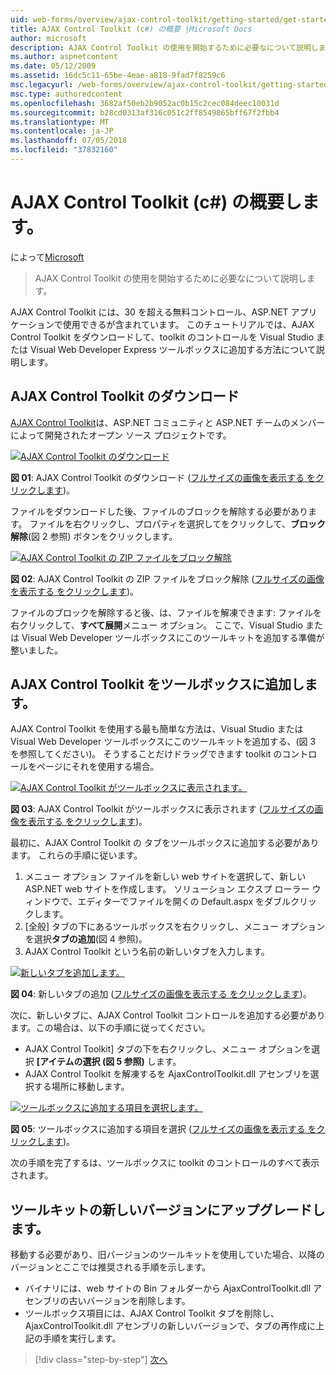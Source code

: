 ```yaml
---
uid: web-forms/overview/ajax-control-toolkit/getting-started/get-started-with-the-ajax-control-toolkit-cs
title: AJAX Control Toolkit (c#) の概要 |Microsoft Docs
author: microsoft
description: AJAX Control Toolkit の使用を開始するために必要なについて説明します。
ms.author: aspnetcontent
ms.date: 05/12/2009
ms.assetid: 16dc5c11-65be-4eae-a818-9fad7f8259c6
msc.legacyurl: /web-forms/overview/ajax-control-toolkit/getting-started/get-started-with-the-ajax-control-toolkit-cs
msc.type: authoredcontent
ms.openlocfilehash: 3682af50eb2b9052ac0b15c2cec084deec10031d
ms.sourcegitcommit: b28cd0313af316c051c2ff8549865bff67f2fbb4
ms.translationtype: MT
ms.contentlocale: ja-JP
ms.lasthandoff: 07/05/2018
ms.locfileid: "37832160"
---
```

<a name="get-started-with-the-ajax-control-toolkit-c"></a>AJAX Control Toolkit (c#) の概要します。
====================
によって[Microsoft](https://github.com/microsoft)

> AJAX Control Toolkit の使用を開始するために必要なについて説明します。


AJAX Control Toolkit には、30 を超える無料コントロール、ASP.NET アプリケーションで使用できるが含まれています。 このチュートリアルでは、AJAX Control Toolkit をダウンロードして、toolkit のコントロールを Visual Studio または Visual Web Developer Express ツールボックスに追加する方法について説明します。

## <a name="downloading-the-ajax-control-toolkit"></a>AJAX Control Toolkit のダウンロード

[AJAX Control Toolkit](http://devexpress.com/act)は、ASP.NET コミュニティと ASP.NET チームのメンバーによって開発されたオープン ソース プロジェクトです。 


[![AJAX Control Toolkit のダウンロード](get-started-with-the-ajax-control-toolkit-cs/_static/image1.jpg)](get-started-with-the-ajax-control-toolkit-cs/_static/image1.png)

**図 01**: AJAX Control Toolkit のダウンロード ([フルサイズの画像を表示する をクリックします](get-started-with-the-ajax-control-toolkit-cs/_static/image2.png))。


ファイルをダウンロードした後、ファイルのブロックを解除する必要があります。 ファイルを右クリックし、プロパティを選択してをクリックして、**ブロック解除**(図 2 参照) ボタンをクリックします。


[![AJAX Control Toolkit の ZIP ファイルをブロック解除](get-started-with-the-ajax-control-toolkit-cs/_static/image2.jpg)](get-started-with-the-ajax-control-toolkit-cs/_static/image3.png)

**図 02**: AJAX Control Toolkit の ZIP ファイルをブロック解除 ([フルサイズの画像を表示する をクリックします](get-started-with-the-ajax-control-toolkit-cs/_static/image4.png))。


ファイルのブロックを解除すると後、は、ファイルを解凍できます: ファイルを右クリックして、**すべて展開**メニュー オプション。 ここで、Visual Studio または Visual Web Developer ツールボックスにこのツールキットを追加する準備が整いました。

## <a name="adding-the-ajax-control-toolkit-to-the-toolbox"></a>AJAX Control Toolkit をツールボックスに追加します。

AJAX Control Toolkit を使用する最も簡単な方法は、Visual Studio または Visual Web Developer ツールボックスにこのツールキットを追加する、(図 3 を参照してください)。 そうすることだけドラッグできます toolkit のコントロールをページにそれを使用する場合。


[![AJAX Control Toolkit がツールボックスに表示されます。](get-started-with-the-ajax-control-toolkit-cs/_static/image3.jpg)](get-started-with-the-ajax-control-toolkit-cs/_static/image5.png)

**図 03**: AJAX Control Toolkit がツールボックスに表示されます ([フルサイズの画像を表示する をクリックします](get-started-with-the-ajax-control-toolkit-cs/_static/image6.png))。


最初に、AJAX Control Toolkit の タブをツールボックスに追加する必要があります。 これらの手順に従います。

1. メニュー オプション ファイルを新しい web サイトを選択して、新しい ASP.NET web サイトを作成します。 ソリューション エクスプ ローラー ウィンドウで、エディターでファイルを開くの Default.aspx をダブルクリックします。
2. [全般] タブの下にあるツールボックスを右クリックし、メニュー オプションを選択**タブの追加**(図 4 参照)。
3. AJAX Control Toolkit という名前の新しいタブを入力します。


[![新しいタブを追加します。](get-started-with-the-ajax-control-toolkit-cs/_static/image4.jpg)](get-started-with-the-ajax-control-toolkit-cs/_static/image7.png)

**図 04**: 新しいタブの追加 ([フルサイズの画像を表示する をクリックします](get-started-with-the-ajax-control-toolkit-cs/_static/image8.png))。


次に、新しいタブに、AJAX Control Toolkit コントロールを追加する必要があります。この場合は、以下の手順に従ってください。

- AJAX Control Toolkit] タブの下を右クリックし、メニュー オプションを選択 **[アイテムの選択 (図 5 参照)** します。
- AJAX Control Toolkit を解凍するを AjaxControlToolkit.dll アセンブリを選択する場所に移動します。


[![ツールボックスに追加する項目を選択します。](get-started-with-the-ajax-control-toolkit-cs/_static/image5.jpg)](get-started-with-the-ajax-control-toolkit-cs/_static/image9.png)

**図 05**: ツールボックスに追加する項目を選択 ([フルサイズの画像を表示する をクリックします](get-started-with-the-ajax-control-toolkit-cs/_static/image10.png))。


次の手順を完了するは、ツールボックスに toolkit のコントロールのすべて表示されます。

## <a name="upgrading-to-a-new-version-of-the-toolkit"></a>ツールキットの新しいバージョンにアップグレードします。

移動する必要があり、旧バージョンのツールキットを使用していた場合、以降のバージョンとここでは推奨される手順を示します。

- バイナリには、web サイトの Bin フォルダーから AjaxControlToolkit.dll アセンブリの古いバージョンを削除します。
- ツールボックス項目には、AJAX Control Toolkit タブを削除し、AjaxControlToolkit.dll アセンブリの新しいバージョンで、タブの再作成に上記の手順を実行します。

> [!div class="step-by-step"]
> [次へ](using-ajax-control-toolkit-controls-and-control-extenders-cs.md)
